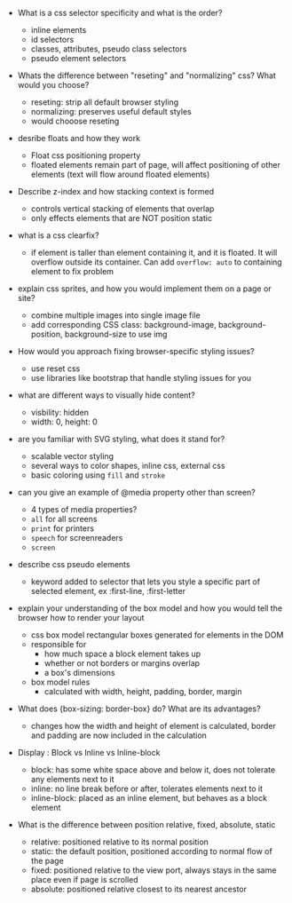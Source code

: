 - What is a css selector specificity and what is the order?
  - inline elements
  - id selectors
  - classes, attributes, pseudo class selectors
  - pseudo element selectors 

- Whats the difference between "reseting" and "normalizing" css? What would you choose?
  - reseting: strip all default browser styling
  - normalizing: preserves useful default styles
  - would chooose reseting 

- desribe floats and how they work
  - Float css positioning property
  - floated elements remain part of page, will affect positioning of other elements (text will flow around floated elements)

- Describe z-index and how stacking context is formed
  - controls vertical stacking of elements that overlap
  - only effects elements that are NOT position static

- what is a css clearfix?
  - if element is taller than element containing it, and it is floated. It will overflow outside its container. Can add `overflow: auto` to containing element to fix problem

- explain css sprites, and how you would implement them on a page or site?
  - combine multiple images into single image file 
  - add corresponding CSS class: background-image, background-position, background-size to use img

- How would you approach fixing browser-specific styling issues?
  - use reset css
  - use libraries like bootstrap that handle styling issues for you

- what are different ways to visually hide content?
  - visbility: hidden 
  - width: 0, height: 0 

- are you familiar with SVG styling, what does it stand for?
  - scalable vector styling 
  - several ways to color shapes, inline css, external css
  - basic coloring using `fill` and `stroke`

- can you give an example of @media property other than screen?
  - 4 types of media properties?
  - `all` for all screens
  - `print` for printers 
  - `speech` for screenreaders 
  - `screen` 

- describe css pseudo elements 
  - keyword added to selector that lets you style a specific part of selected element, ex :first-line, :first-letter

- explain your understanding of the box model and how you would tell the browser how to render your layout
  - css box model rectangular boxes generated for elements in the DOM
  - responsible for 
    - how much space a block element takes up
    - whether or not borders or margins overlap 
    - a box's dimensions 
  - box model rules
    - calculated with width, height, padding, border, margin

- What does {box-sizing: border-box} do? What are its advantages?
  - changes how the width and height of element is calculated, border and padding are now included in the calculation 

- Display : Block vs Inline vs Inline-block
  - block: has some white space above and below it, does not tolerate any elements next to it
  - inline: no line break before or after, tolerates elements next to it
  - inline-block: placed as an inline element, but behaves as a block element 

- What is the difference between position relative, fixed, absolute, static
  - relative: positioned relative to its normal position
  - static: the default position, positioned according to normal flow of the page
  - fixed: positioned relative to the view port, always stays in the same place even if page is scrolled
  - absolute: positioned relative closest to its nearest ancestor 
  